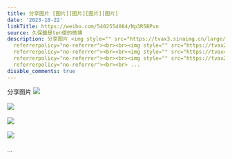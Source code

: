```yaml
---
title: 分享图片 [图片][图片][图片][图片]
date: '2023-10-22'
linkTitle: https://weibo.com/5402554084/Np3R5BPvn
source: 久保醬是ten使的微博
description: 分享图片 <img style="" src="https://tvax3.sinaimg.cn/large/005TCz76gy1hj4a9ci5omj30sg0iyq5w.jpg"
  referrerpolicy="no-referrer"><br><br><img style="" src="https://tvax2.sinaimg.cn/large/005TCz76gy1hj4a9d21tuj30sg0iyjvs.jpg"
  referrerpolicy="no-referrer"><br><br><img style="" src="https://tvax4.sinaimg.cn/large/005TCz76gy1hj4a9ekbb1j30sg0iyju6.jpg"
  referrerpolicy="no-referrer"><br><br><img style="" src="https://tvax2.sinaimg.cn/large/005TCz76gy1hj4a9f50ygj30sg0iyads.jpg"
  referrerpolicy="no-referrer"><br><br> ...
disable_comments: true
---
```

分享图片 <img style="" src="https://tvax3.sinaimg.cn/large/005TCz76gy1hj4a9ci5omj30sg0iyq5w.jpg" referrerpolicy="no-referrer"><br><br><img style="" src="https://tvax2.sinaimg.cn/large/005TCz76gy1hj4a9d21tuj30sg0iyjvs.jpg" referrerpolicy="no-referrer"><br><br><img style="" src="https://tvax4.sinaimg.cn/large/005TCz76gy1hj4a9ekbb1j30sg0iyju6.jpg" referrerpolicy="no-referrer"><br><br><img style="" src="https://tvax2.sinaimg.cn/large/005TCz76gy1hj4a9f50ygj30sg0iyads.jpg" referrerpolicy="no-referrer"><br><br> ...